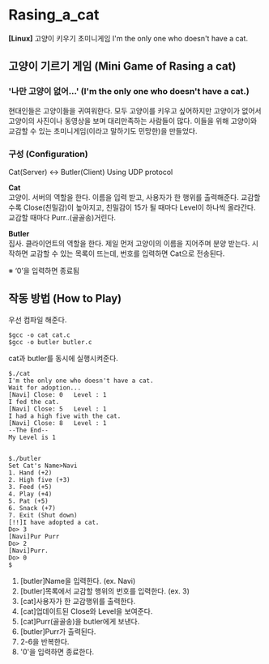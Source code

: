 
# Rasing_a_cat
**[Linux]**  고양이 키우기 초미니게임 
I'm the only one who doesn't have a cat.  

## 고양이 기르기 게임 (Mini Game of Rasing a cat)   
### '나만 고양이 없어...'  (I'm the only one who doesn't have a cat.)    
현대인들은 고양이들을 귀여워한다. 모두 고양이를 키우고 싶어하지만 고양이가 없어서 고양이의 사진이나 동영상을 보며 대리만족하는 사람들이 많다. 이들을 위해 고양이와 교감할 수 있는 초미니게임(이라고 말하기도 민망한)을 만들었다.

### 구성 (Configuration)
Cat(Server) ↔ Butler(Client)
Using UDP protocol

**Cat**  
고양이. 서버의 역할을 한다. 이름을 입력 받고, 사용자가 한 행위를 출력해준다. 교감할수록 Close(친밀감)이 높아지고, 친밀감이 15가 될 때마다 Level이 하나씩 올라간다. 교감할 때마다 Purr..(골골송)거린다.

**Butler**  
집사. 클라이언트의 역할을 한다. 제일 먼저 고양이의 이름을 지어주며 분양 받는다. 시작하면 교감할 수 있는 목록이 뜨는데, 번호를 입력하면 Cat으로 전송된다. 

※ ‘0’을 입력하면 종료됨

## 작동 방법 (How to Play)
우선 컴파일 해준다.

    $gcc -o cat cat.c
    $gcc -o butler butler.c

cat과 butler를 동시에 실행시켜준다.

    $./cat
    I'm the only one who doesn't have a cat.
    Wait for adoption...
    [Navi] Close: 0   Level : 1
    I fed the cat.
    [Navi] Close: 5   Level : 1
    I had a high five with the cat.
    [Navi] Close: 8   Level : 1
    --The End--
    My Level is 1


    $./butler
    Set Cat's Name>Navi
    1. Hand (+2)
    2. High five (+3)
    3. Feed (+5)
    4. Play (+4)
    5. Pat (+5)
    6. Snack (+7)
    7. Exit (Shut down)
    [!!]I have adopted a cat.
    Do> 3
    [Navi]Pur Purr
    Do> 2
    [Navi]Purr.
    Do> 0
    $
    
1. [butler]Name을 입력한다. (ex. Navi)
2. [butler]목록에서 교감할 행위의 번호를 입력한다. (ex. 3)
3. [cat]사용자가 한 교감행위를 출력한다.
4. [cat]업데이트된 Close와 Level을 보여준다.
5. [cat]Purr(골골송)을 butler에게 보낸다.
6. [butler]Purr가 출력된다.
7. 2-6을 반복한다.
8. '0'을 입력하면 종료한다.
